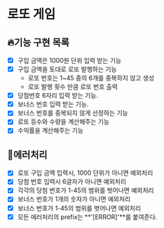 # 로또 게임

## 🔥기능 구현 목록
  - [x] 구입 금액은 1000원 단위 입력 받는 기능
  - [x] 구입 금액을 토대로 로또 발행하는 기능
    - 로또 번호는 1~45 중의 6개를 중복하지 않고 생성
    - 로또 발행 횟수 만큼 로또 번호 출력
  - [x] 당첨번호 6자리 입력 받는 기능.
  - [x] 보너스 번호 입력 받는 기능.
  - [x] 보너스 번호를 중복되지 않게 선정하는 기능
  - [x] 로또 등수와 수량을 계산해주는 기능
  - [x] 수익률을 계산해주는 기능
  
## 🚫에러처리

  - [x] 로또 구입 금액 입력시, 1000 단위가 아니면 예외처리
  - [x] 당첨 번호 입력시 6글자가 아니면 예외처리
  - [x] 각각의 당첨 번호가 1-45의 범위를 벗어나면 예외처리
  - [x] 보너스 번호가 1개의 숫자가 아니면 예외처리
  - [x] 보너스 번호가 1-45의 범위를 벗어나면 예외처리
  - [x] 모든 에러처리의 prefix는 **'[ERROR]'**를 붙여준다.

